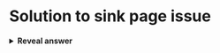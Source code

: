 # Solution to sink page issue
<details>
<summary><b>Reveal answer</b></summary>
Distribute sink page over all N pages of internet.<br><br>Replace column of all 0s with 1/N
</details>
